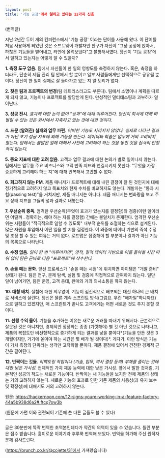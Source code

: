 ```yaml
---
layout: post
title: '기능 공장'에서 일하고 있다는 12가지 신호
---
```



(번역글)

지난 2년간 두어 개의 컨퍼런스에서 '기능 공장' 이라는 단어를 사용해 왔다. 이 단어를 처음 사용하게 되었던 것은 소프트웨어 개발자인 친구가 자신이 "그냥 공장에 앉아서, 하찮은 기능들을 뱉어내고, 라인에 올려보낸다"고 불평해서였다.
당신이 '기능 공장'에서 일하고 있는지는 어떻게 알 수 있을까?

**1. 측정 도구 없음**. 팀에서 자신들이 한 일의 영향도를 측정하지 않는다. 혹은, 측정을 하더라도, 단순히 제품 관리 팀 안에서 할 뿐이고 일부 사람들에게만 선택적으로 공유될 뿐이다. 당신이 한 일이 실제로 잘 돌아가고 있는 지 알 도리가 없다.

**2. 잦은 팀과 프로젝트의 변경**(팀 테트리스라고도 부른다). 팀에서 소명이나 계획을 따르게 되지 않고, 기능이나 프로젝트를 할당받게 된다. 만성적인 멀티태스팅과 과부하가 일어난다.

**3. 성공 전시**. *효과에 대한 논의 없이 "성과"에 대해 이루어진다. 당신이 회사에 대해 떠벌릴 수 있는 것은 회사에서 자축하고 있는 것에 대한 것이다.*

**4. 드문 (알려진) 실패와 업무 파편**. *어떠한 기능도 사라지지 않았다. 실제로 나타난 결과가 아닌 초기 성공 지표에 의해 기능을 만든다. 데이터와 학습은 업무에 거의 고려되지 않는다. 팀에서는 불발된 일에 대해서 사전에 고려해야 하는 것을 놓친 것을 쉽사리 인정하지 않는다.*

**5. 중요 지표에 대한 고려 없음**. 고객과 업무 결과에 대한 논의가 별로 일어나지 않는다. 팀에서는 업무를 주요 비즈니스와 고객 만족 지표와 연결시키지 못한다. "무엇을 가장 중요하게 고려해야 하는 지"에 대해 반복해서 고민할 수 없다.

**6. 회고하지 않는 PM**. 제품 매니저가 프로젝트에 대해 내린 결정이 잘 된 것인지에 대해 정기적으로 고려하지 않고 목표치와 현재 수치를 비교하지도 않는다. 개발자는 "통과 시험(passing test)"을 거치지만, 제품 매니저는 아니다. 제품 매니저는 변화량을 보고 주요 상태 지표를 그들의 성과 결과로 내놓는다.

**7. 우선순위 중독**. 엄격한 우선순위(무엇이 효과가 있는지를 결정함)와 검증(이런 일이라면 어떨까 . 정확히는, 해야 하는 지를 결정함) 간에는 불일치가 존재한다.
엄격한 우선순위는 사람들이 "적극적으로 일할 수 있도록" 내부적 순위를 조절하는 식으로 설계된다. 많은 자원을 투입해서 어떤 일을 할 지를 결정한다. 이 와중에 데이터 기반의 즉석 수정 및 조정 할 수 있는 여유는 거의 없다. 로드맵은 집중해야 할 부분이나 결과가 아닌 기능의 목록으로 나타난다.

**8. 수정 없음**. *일이 한 번 "이루어지면", 양적, 질적 데이터 기반으로 이를 돌아볼 시간 따위 없이 팀은 곧바로 다음 "프로젝트"에 착수한다.*

**9. 손을 떼는 문화**. 앞선 프로세스가 "손을 떼는 시점"에 위치하면 아이템은 "개발 준비" 상태가 된다. 팀은 연구, 문제 탐색, 실험 및 검증에 직접적으로 관여하지 않는다. 일단 일이 넘어가면, 팀은 운영, 고객 응대, 판매와 거의 의사소통을 하지 않는다.

**10. 대형 배치**. 실험에 대한 의무없이, 기능이 점진적으로 배포되는 대신 하나의 큰 배치로 서비스에 실린다. 당신은 물론 계속 스프린트 방식(그럼요. 우린 "애자일"하니까요)으로 일하고 있겠지만, 매 스프린트가 끝나도 고객에게는 어떤 새로운 것도 주지 못할 것이다.

**11. 선행 수익 몰이**. 기능을 추가하는 이유는 새로운 거래를 따내기 위해서다. 근본적으로 잘못된 것은 아니지만, 경제적인 정당화는 종종 (기껏해야) 별 것 아닌 것으로 나타나고, 제품의 복잡도만 비선형적으로 증가하게 되는 결과를 낳을 뿐이다*(기능을 만든 것은 3개월이지만, 거기에 쏟아야 하는 시간은 몇 배가 될 것이다)*. 게다가, 이런 방식은 기능이 가치 측정의 단위라는 생각만 고착화할 뿐이다. 제품 결정에 있어서 건전한 경제적 근간은 결여된다.

**12. 반짝이는 것들**. *리팩토링 작업이나 (기술, 업무, 의사 결정 등의) 부채를 줄이는 것에 대한 낮은 가시성*. 전체적인 가치 제공 능력에 대한 낮은 가시성. 앞에서 말한 것처럼, 기본적인 성공의 척도는 새로운 기능이다. 반짝이는 새 기능들을 보지만 전체 제품의 상태는 거의 고려하지 않는다. 새로운 기능의 효과로 인한 기존 제품의 사용성(과 유지 보수 및 확장성)에 대해서도 거의 고려하지 않는다.

원문: <https://hackernoon.com/12-signs-youre-working-in-a-feature-factory-44a5b938d6a2#.ftcq7ow3b>

(원문에 가면 이와 관련되어 기존에 쓴 다른 글들도 볼 수 있다)

---
글은 30분만에 뚝딱 번역한 초역본인데다가 약간의 의역이 있을 수 있습니다. 틀린 부분은 접수 받습니다.
흥미로운 이야기라 후루룩 번역해 보았다. 번역을 허가해 주신 원작자 분께 감사드린다.

(https://brunch.co.kr/@cojette/31에서 가져왔습니다)

